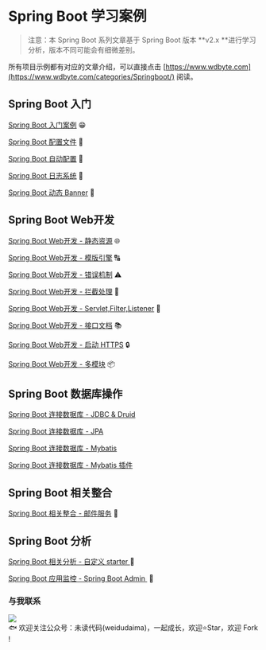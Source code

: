 # Spring Boot 学习案例

> 注意：本 Spring Boot 系列文章基于 Spring Boot 版本 **v2.x **进行学习分析，版本不同可能会有细微差别。

所有项目示例都有对应的文章介绍，可以直接点击 [https://www.wdbyte.com](https://www.wdbyte.com/categories/Springboot/) 阅读。

## Spring Boot 入门

[Spring Boot 入门案例](https://github.com/niumoo/springboot/tree/master/springboot-hello) 😁

[Spring Boot 配置文件](https://github.com/niumoo/springboot/tree/master/springboot-properties) 🔧

[Spring Boot 自动配置](https://github.com/niumoo/springboot/tree/master/springboot-config) 🚀

[Spring Boot 日志系统](https://github.com/niumoo/springboot/tree/master/springboot-logback) 📝

[Spring Boot 动态 Banner](https://github.com/niumoo/springboot/tree/master/springboot-banner) 🏴󠁧󠁢󠁮󠁩󠁲󠁿


## Spring Boot Web开发
[Spring Boot Web开发 - 静态资源](https://github.com/niumoo/springboot/tree/master/springboot-web-staticfile) 🌐

[Spring Boot Web开发 - 模版引擎](https://github.com/niumoo/springboot/tree/master/springboot-web-template) 🔠

[Spring Boot Web开发 - 错误机制](https://github.com/niumoo/springboot/tree/master/springboot-web-error) ⚠️

[Spring Boot Web开发 - 拦截处理](https://github.com/niumoo/springboot/tree/master/springboot-web-interceptor)  :closed_lock_with_key:

[Spring Boot Web开发 - Servlet,Filter,Listener](https://github.com/niumoo/springboot/tree/master/springboot-web-servlet-filter-listener) :wedding:

[Spring Boot Web开发 - 接口文档](https://github.com/niumoo/springboot/tree/master/springboot-web-swagger) :books:

[Spring Boot Web开发 - 启动 HTTPS](https://github.com/niumoo/springboot/tree/master/springboot-web-https) :lock:

[Spring Boot Web开发 - 多模块](https://github.com/niumoo/springboot/tree/master/springboot-module-demo)  :package:

## Spring Boot 数据库操作
[Spring Boot 连接数据库 - JDBC & Druid](https://github.com/niumoo/springboot/tree/master/springboot-data-jdbc)

[Spring Boot 连接数据库 - JPA](https://github.com/niumoo/springboot/tree/master/springboot-data-jpa)

[Spring Boot 连接数据库 - Mybatis](https://github.com/niumoo/springboot/tree/master/springboot-data-mybatis)

[Spring Boot 连接数据库 - Mybatis 插件](https://github.com/niumoo/springboot/tree/master/springboot-data-mybatis-page)

## Spring Boot 相关整合

[Spring Boot 相关整合 - 邮件服务](https://github.com/niumoo/springboot/tree/master/springboot-mail) 📧


## Spring Boot 分析

[Spring Boot 相关分析 - 自定义 starter ](https://github.com/niumoo/springboot/tree/master/springboot-starter) 🎨

[Spring Boot 应用监控 - Spring Boot Admin ](https://github.com/niumoo/springboot/tree/master/springboot-admin)​ :construction_worker:


### 与我联系
![](https://user-images.githubusercontent.com/26371673/69558482-46eab080-0fe3-11ea-8fa7-d9d824b7bed4.jpg)  
🐟 欢迎关注公众号：未读代码(weidudaima)，一起成长，欢迎⭐Star️，欢迎 Fork !